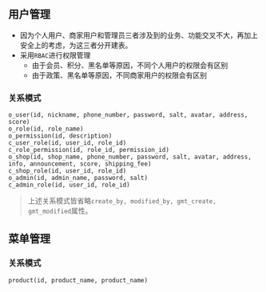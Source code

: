 ## 用户管理
- 因为个人用户、商家用户和管理员三者涉及到的业务、功能交叉不大，再加上安全上的考虑，为这三者分开建表。
- 采用`RBAC`进行权限管理
	- 由于会员、积分、黑名单等原因，不同个人用户的权限会有区别
	- 由于政策、黑名单等原因，不同商家用户的权限会有区别
### 关系模式
```
o_user(id, nickname, phone_number, password, salt, avatar, address, score)
o_role(id, role_name)
o_permission(id, description)
c_user_role(id, user_id, role_id)
c_role_permission(id, role_id, permission_id)
o_shop(id, shop_name, phone_number, password, salt, avatar, address, info, announcement, score, shipping_fee)
c_shop_role(id, user_id, role_id)
o_admin(id, admin_name, password, salt)
c_admin_role(id, user_id, role_id)
```
> 上述关系模式皆省略`create_by, modified_by, gmt_create, gmt_modified`属性。

## 菜单管理
### 关系模式
```
product(id, product_name, product_name)
```
<!--stackedit_data:
eyJoaXN0b3J5IjpbLTIxMzYxMzU0OTYsMTQyMDk3NjA4OSwtNz
IyODA0MjQ1LC0yMTIzODc2MDMxLC0xNzE4MjE0MTUsLTE2OTgw
ODQ5MTQsLTE4NTM2ODEwNDAsMTY0MTk2NzU4MiwyMTE2MTUzMD
g2LC0xOTIxNDIxNjk2XX0=
-->